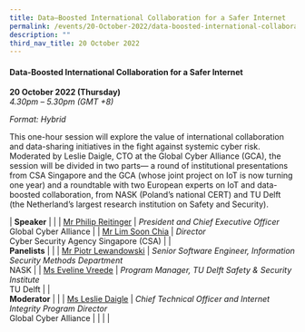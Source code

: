 ```yaml
---
title: Data–Boosted International Collaboration for a Safer Internet
permalink: /events/20-October-2022/data-boosted-international-collaboration-for-a-safer-internet/
description: ""
third_nav_title: 20 October 2022
---
```

#### **Data-Boosted International Collaboration for a Safer Internet**

**20 October 2022 (Thursday)**  
*4.30pm – 5.30pm (GMT +8)*

*Format: Hybrid*

This one-hour session will explore the value of international collaboration and data-sharing initiatives in the fight against systemic cyber risk. Moderated by Leslie Daigle, CTO at the Global Cyber Alliance (GCA), the session will be divided in two parts— a round of institutional presentations from CSA Singapore and the GCA (whose joint project on IoT is now turning one year) and a roundtable with two European experts on IoT and data-boosted collaboration, from NASK (Poland’s national CERT) and TU Delft (the Netherland’s largest research institution on Safety and Security).

| **Speaker**    |                                                              |
| [Mr Philip Reitinger](/speaker-Philip-Reitinger)  | *President and Chief Executive Officer*<br>Global Cyber Alliance                  |
| [Mr Lim Soon Chia](/speaker-lim-soon-chia)  | *Director*<br>Cyber Security Agency Singapore (CSA)                |
| <br>**Panelists**    |                                                              |
| [Mr Piotr Lewandowski](/speaker-Piotr-Lewandowski)  | *Senior Software Engineer, Information Security Methods Department*<br>NASK                |
| [Ms Eveline Vreede](/speaker-Eveline-Vreede)  | *Program Manager, TU Delft Safety & Security Institute*<br>TU Delft              |
| <br> **Moderator**          |                                                              |
| [Ms Leslie Daigle](/moderator-Leslie-Daigle)  | *Chief Technical Officer and Internet Integrity Program Director*<br>Global Cyber Alliance                  |
| | |